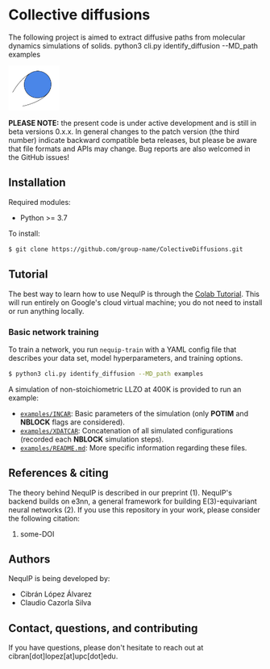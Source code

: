# Collective diffusions

The following project is aimed to extract diffusive paths from molecular dynamics simulations of solids.
python3 cli.py identify_diffusion --MD_path examples

<img src=./Ion.svg width="20%">

**PLEASE NOTE:** the present code is under active development and is still in beta versions 0.x.x. In general changes to the patch version (the third number) indicate backward compatible beta releases, but please be aware that file formats and APIs may change. Bug reports are also welcomed in the GitHub issues!

## Installation

Required modules:

* Python >= 3.7

To install:

```bash
$ git clone https://github.com/group-name/ColectiveDiffusions.git
```

## Tutorial 

The best way to learn how to use NequIP is through the [Colab Tutorial](https://bit.ly/mrs-nequip). This will run entirely on Google's cloud virtual machine; you do not need to install or run anything locally.

### Basic network training

To train a network, you run `nequip-train` with a YAML config file that describes your data set, model hyperparameters, and training options. 

```bash
$ python3 cli.py identify_diffusion --MD_path examples
```

A simulation of non-stoichiometric LLZO at 400K is provided to run an example:
 - [`examples/INCAR`](examples/INCAR): Basic parameters of the simulation (only **POTIM** and **NBLOCK** flags are considered).
 - [`examples/XDATCAR`](examples/XDATCAR): Concatenation of all simulated configurations (recorded each **NBLOCK** simulation steps).
 - [`examples/README.md`](examples/README.md): More specific information regarding these files.

## References & citing

The theory behind NequIP is described in our preprint (1). NequIP's backend builds on e3nn, a general framework for building E(3)-equivariant neural networks (2). If you use this repository in your work, please consider the following citation:

 1. some-DOI

## Authors

NequIP is being developed by:

 - Cibrán López Álvarez
 - Claudio Cazorla Silva

## Contact, questions, and contributing

If you have questions, please don't hesitate to reach out at cibran[dot]lopez[at]upc[dot]edu.

